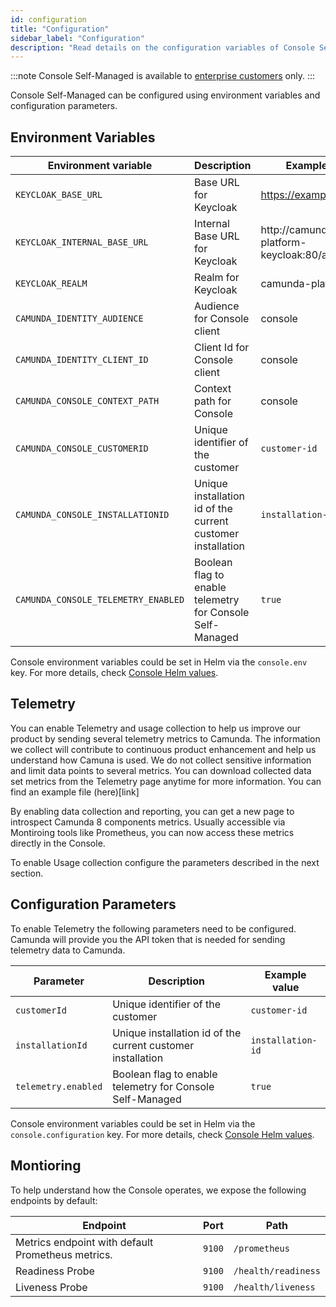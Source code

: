 ```yaml
---
id: configuration
title: "Configuration"
sidebar_label: "Configuration"
description: "Read details on the configuration variables of Console Self-Managed."
---
```


:::note
Console Self-Managed is available to [enterprise customers](../../reference/licenses.md#console) only.
:::

Console Self-Managed can be configured using environment variables and configuration parameters.

## Environment Variables

| Environment variable                | Description                                                 | Example value                            |
| ----------------------------------- | ----------------------------------------------------------- | ---------------------------------------- |
| `KEYCLOAK_BASE_URL`                 | Base URL for Keycloak                                       | https://example.com/auth                 |
| `KEYCLOAK_INTERNAL_BASE_URL`        | Internal Base URL for Keycloak                              | http://camunda-platform-keycloak:80/auth |
| `KEYCLOAK_REALM`                    | Realm for Keycloak                                          | camunda-platform                         |
| `CAMUNDA_IDENTITY_AUDIENCE`         | Audience for Console client                                 | console                                  |
| `CAMUNDA_IDENTITY_CLIENT_ID`        | Client Id for Console client                                | console                                  |
| `CAMUNDA_CONSOLE_CONTEXT_PATH`      | Context path for Console                                    | console                                  |
| `CAMUNDA_CONSOLE_CUSTOMERID`        | Unique identifier of the customer                           | `customer-id`                            |
| `CAMUNDA_CONSOLE_INSTALLATIONID`    | Unique installation id of the current customer installation | `installation-id`                        |
| `CAMUNDA_CONSOLE_TELEMETRY_ENABLED` | Boolean flag to enable telemetry for Console Self-Managed   | `true`                                   |

Console environment variables could be set in Helm via the `console.env` key. For more details, check [Console Helm values](https://artifacthub.io/packages/helm/camunda/camunda-platform#console-parameters).

## Telemetry

You can enable Telemetry and usage collection to help us improve our product by sending several telemetry metrics to Camunda. The information we collect will contribute to continuous product enhancement and help us understand how Camuna is used. We do not collect sensitive information and limit data points to several metrics. You can download collected data set metrics from the Telemetry page anytime for more information. You can find an example file (here)[link]

By enabling data collection and reporting, you can get a new page to introspect Camunda 8 components metrics. Usually accessible via Montiroing tools like Prometheus, you can now access these metrics directly in the Console.

To enable Usage collection configure the parameters described in the next section.

## Configuration Parameters

To enable Telemetry the following parameters need to be configured. Camunda will provide you the API token that is needed for sending telemetry data to Camunda.

| Parameter           | Description                                                 | Example value     |
| ------------------- | ----------------------------------------------------------- | ----------------- |
| `customerId`        | Unique identifier of the customer                           | `customer-id`     |
| `installationId`    | Unique installation id of the current customer installation | `installation-id` |
| `telemetry.enabled` | Boolean flag to enable telemetry for Console Self-Managed   | `true`            |

Console environment variables could be set in Helm via the `console.configuration` key. For more details, check [Console Helm values](https://artifacthub.io/packages/helm/camunda/camunda-platform#console-parameters).

## Montioring

To help understand how the Console operates, we expose the following endpoints by default:

| Endpoint                                          | Port   | Path                |
| ------------------------------------------------- | ------ | ------------------- |
| Metrics endpoint with default Prometheus metrics. | `9100` | `/prometheus`       |
| Readiness Probe                                   | `9100` | `/health/readiness` |
| Liveness Probe                                    | `9100` | `/health/liveness`  |
